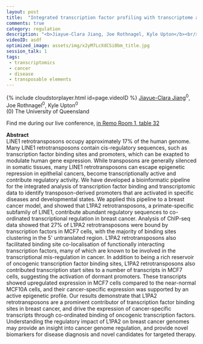 ```yaml
---
layout: post
title:  "Integrated transcription factor profiling with transcriptome analysis: identification of L1PA2 transposons as global regulatory modulators in a breast cancer model"
comments: true
category: regulation
description: "<b>Jiayue-Clara Jiang, Joe Rothnagel, Kyle Upton</b><br/>LINE1 retrotransposons occupy approximately 17% of..."
videoID: asdf
optimized_image: assets/img/x2yM7LcXdCSi0bm_title.jpg
session_talk: 1
tags:
 - transcriptomics
 - cancer
 - disease
 - transposable elements
---
```

{% include cloudstorplayer.html id=page.videoID %}
<u>Jiayue-Clara Jiang</u><sup>0</sup>, Joe Rothnagel<sup>0</sup>, Kyle Upton<sup>0</sup><br/>
\(0\) The University of Queensland

Find me during our live conference, [in Remo Room 1, table 32](https://remo.co)

<b>Abstract</b><br/>
LINE1 retrotransposons occupy approximately 17% of the human genome. Many LINE1 retrotransposons contain cis-regulatory sequences, such as transcription factor binding sites and promoters, which can be exapted to modulate human gene expression. While transposons are generally silenced in somatic tissues, many LINE1 retrotransposons can escape epigenetic repression in epithelial cancers, become transcriptionally active and contribute regulatory activity. We have developed a bioinformatic pipeline for the integrated analysis of transcription factor binding and transcriptomic data to identify transposon-derived promoters that are activated in specific diseases and developmental states. We applied this pipeline to a breast cancer model, and showed that L1PA2 retrotransposons, a primate-specific subfamily of LINE1, contribute abundant regulatory sequences to co-ordinated transcriptional regulation in breast cancer. Analysis of ChIP-seq data showed that 27% of L1PA2 retrotransposons were bound by transcription factors in MCF7 cells, with the majority of binding sites clustering in the 5' untranslated region. L1PA2 retrotransposons also facilitated binding site co-localisation of functionally interacting transcription factors, many of which are known to be involved in the transcriptional mis-regulation in cancer. In addition to being a rich reservoir of oncogenic transcription factor binding sites, L1PA2 retrotransposons also contributed transcription start sites to a number of transcripts in MCF7 cells, suggesting the activation of dormant promoters. These transcripts showed upregulated expression in MCF7 cells compared to the near-normal MCF10A cells, and their cancer-specific expression was supported by an active epigenetic profile. Our results demonstrate that L1PA2 retrotransposons are a prominent contributor of transcription factor binding sites in breast cancer, and drive the expression of cancer-specific transcripts through co-ordinated binding of oncogenic transcription factors. Understanding the regulatory impact of L1PA2 on breast cancer genomes may provide an insight into cancer genome regulation, and provide novel biomarkers for disease diagnosis and novel candidates for targeted therapy. 
